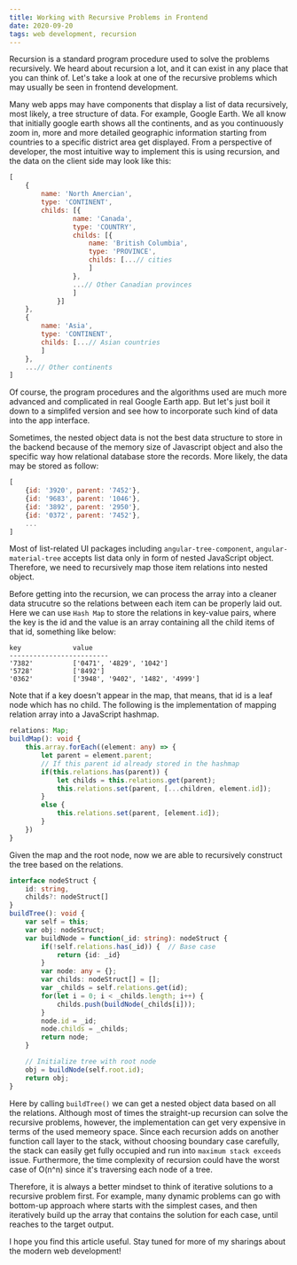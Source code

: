 ```yaml
---
title: Working with Recursive Problems in Frontend
date: 2020-09-20
tags: web development, recursion
---
```

Recursion is a standard program procedure used to solve the problems recursively. We heard about recursion a lot, and it can exist in any place that you can think of. Let's take a look at one of the recursive problems which may usually be seen in frontend development. 

Many web apps may have components that display a list of data recursively, most likely, a tree structure of data. For example, Google Earth. We all know that initially google earth shows all the continents, and as you continuously zoom in, more and more detailed geographic information starting from countries to a specific district area get displayed. From a perspective of developer, the most intuitive way to implement this is using recursion, and the data on the client side may look like this:
```javascript
[
    {
        name: 'North Amercian',
        type: 'CONTINENT',
        childs: [{
                name: 'Canada',
                type: 'COUNTRY',
                childs: [{
                    name: 'British Columbia',
                    type: 'PROVINCE',
                    childs: [...// cities
                    ]
                },
                ...// Other Canadian provinces
                ]
            }]
    },
    {
        name: 'Asia',
        type: 'CONTINENT',
        childs: [...// Asian countries
        ]
    },
    ...// Other continents
]
```
Of course, the program procedures and the algorithms used are much more advanced and complicated in real Google Earth app. But let's just boil it down to a simplifed version and see how to incorporate such kind of data into the app interface.

Sometimes, the nested object data is not the best data structure to store in the backend because of the memory size of Javascript object and also the specific way how relational database store the records. More likely, the data may be stored as follow:
```javascript 
[
    {id: '3920', parent: '7452'},
    {id: '9683', parent: '1046'},
    {id: '3892', parent: '2950'},
    {id: '0372', parent: '7452'},
    ...
]
```
Most of list-related UI packages including `angular-tree-component`, `angular-material-tree` accepts list data only in form of nested JavaScript object. Therefore, we need to recursively map those item relations into nested object. 

Before getting into the recursion, we can process the array into a cleaner data strucutre so the relations between each item can be properly laid out. Here we can use `Hash Map` to store the relations in key-value pairs, where the key is the id and the value is an array containing all the child items of that id, something like below:
```text
key             value 
-------------------------
'7382'          ['0471', '4829', '1042']
'5728'          ['8492']
'0362'          ['3948', '9402', '1482', '4999']
```
Note that if a key doesn't appear in the map, that means, that id is a leaf node which has no child. The following is the implementation of mapping relation array into a JavaScript hashmap.
```typescript
relations: Map;
buildMap(): void {
    this.array.forEach((element: any) => {
        let parent = element.parent;
        // If this parent id already stored in the hashmap
        if(this.relations.has(parent)) {
            let childs = this.relations.get(parent);
            this.relations.set(parent, [...children, element.id]);
        }
        else {
            this.relations.set(parent, [element.id]);
        }
    })
}
```
Given the map and the root node, now we are able to recursively construct the tree based on the relations.
```typescript 
interface nodeStruct {
    id: string,
    childs?: nodeStruct[]
}
buildTree(): void {
    var self = this;
    var obj: nodeStruct;
    var buildNode = function(_id: string): nodeStruct {
        if(!self.relations.has(_id)) {  // Base case
            return {id: _id}
        }
        var node: any = {};
        var childs: nodeStruct[] = [];
        var _childs = self.relations.get(id);
        for(let i = 0; i < _childs.length; i++) {
            childs.push(buildNode(_childs[i]));
        }
        node.id = _id;
        node.childs = _childs;
        return node;
    }

    // Initialize tree with root node
    obj = buildNode(self.root.id);
    return obj;
}
```
Here by calling `buildTree()` we can get a nested object data based on all the relations. Although most of times the straight-up recursion can solve the recursive problems, however, the implementation can get very expensive in terms of the used memeory space. Since each recursion adds on another function call layer to the stack, without choosing boundary case carefully, the stack can easily get fully occupied and run into `maximum stack exceeds` issue. Furthermore, the time complexity of recursion could have the worst case of O(n^n) since it's traversing each node of a tree. 

Therefore, it is always a better mindset to think of iterative solutions to a recursive problem first. For example, many dynamic problems can go with bottom-up approach where starts with the simplest cases, and then iteratively build up the array that contains the solution for each case, until reaches to the target output.

I hope you find this article useful. Stay tuned for more of my sharings about the modern web development!

